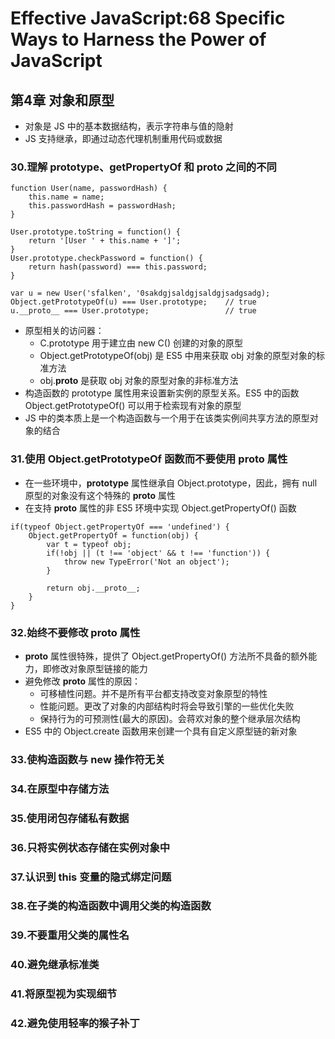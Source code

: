 # Effective JavaScript:68 Specific Ways to Harness the Power of JavaScript

## 第4章 对象和原型
* 对象是 JS 中的基本数据结构，表示字符串与值的隐射
* JS 支持继承，即通过动态代理机制重用代码或数据

### 30.理解 prototype、getPropertyOf 和 __proto__ 之间的不同
```
function User(name, passwordHash) {
    this.name = name;
    this.passwordHash = passwordHash;
}

User.prototype.toString = function() {
    return '[User ' + this.name + ']';
}
User.prototype.checkPassword = function() {
    return hash(password) === this.password;
}

var u = new User('sfalken', '0sakdgjsaldgjsaldgjsadgsadg);
Object.getPrototypeOf(u) === User.prototype;    // true
u.__proto__ === User.prototype;                 // true
```

* 原型相关的访问器：
    - C.prototype 用于建立由 new C() 创建的对象的原型
    - Object.getPrototypeOf(obj) 是 ES5 中用来获取 obj 对象的原型对象的标准方法
    - obj.__proto__ 是获取 obj 对象的原型对象的非标准方法
* 构造函数的 prototype 属性用来设置新实例的原型关系。ES5 中的函数 Object.getPrototypeOf() 可以用于检索现有对象的原型
* JS 中的类本质上是一个构造函数与一个用于在该类实例间共享方法的原型对象的结合

### 31.使用 Object.getPrototypeOf 函数而不要使用 __proto__ 属性
* 在一些环境中，__prototype__ 属性继承自 Object.prototype，因此，拥有 null 原型的对象没有这个特殊的 __proto__ 属性
* 在支持 __proto__ 属性的非 ES5 环境中实现 Object.getPropertyOf() 函数
```
if(typeof Object.getPropertyOf === 'undefined') {
    Object.getPropertyOf = function(obj) {
        var t = typeof obj;
        if(!obj || (t !== 'object' && t !== 'function')) {
            throw new TypeError('Not an object');
        }

        return obj.__proto__;
    }
}
```

### 32.始终不要修改 __proto__ 属性
* __proto__ 属性很特殊，提供了 Object.getPropertyOf() 方法所不具备的额外能力，即修改对象原型链接的能力
* 避免修改 __proto__ 属性的原因：
    - 可移植性问题。并不是所有平台都支持改变对象原型的特性
    - 性能问题。更改了对象的内部结构时将会导致引擎的一些优化失败
    - 保持行为的可预测性(最大的原因)。会蒋欢对象的整个继承层次结构
* ES5 中的 Object.create 函数用来创建一个具有自定义原型链的新对象

### 33.使构造函数与 new 操作符无关

### 34.在原型中存储方法

### 35.使用闭包存储私有数据

### 36.只将实例状态存储在实例对象中

### 37.认识到 this 变量的隐式绑定问题

### 38.在子类的构造函数中调用父类的构造函数

### 39.不要重用父类的属性名

### 40.避免继承标准类

### 41.将原型视为实现细节

### 42.避免使用轻率的猴子补丁